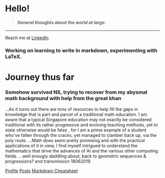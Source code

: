 # Hello!
>#### General thoughts about the *world at large*.
----
Reach me at [LinkedIn](https://www.linkedin.com/in/zhen-wei-lee-2a5a2ab5)

### Working on learning to write in markdown, experimenting with LaTeX.

# Journey thus far
### Somehow survived NS, trying to recover from my abysmal math background with help from the great khan 
...As it turns out there are tons of resources to help fill the gaps in knowledge that is part and parcel of a traditional math education. I am aware that a typical Singapore education may not exactly be considered traditional with its rather progressive and evolving teaching methods, yet to state otherwise would be false , for I am a prime example of a student who've fallen through the cracks, yet managed to clamber back up, via the poly route. 
...Math does seem pretty promising and with the practical applications of it in view, I find myself intrigued to understand the mathematics that drive the advances of AI and the various other computing fields.
...well enougly daddling about, back to geometric sequences & progressions? end transmission 18062019

[Profile](/profile)
[Posts](/posts)
[Markdown Cheatsheet](https://github.com/adam-p/markdown-here/wiki/Markdown-Cheatsheet)